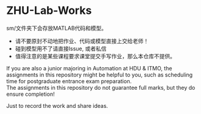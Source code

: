 # ZHU-Lab-Works

sm/文件夹下会存放MATLAB代码和模型。


* 请不要原封不动地把作业、代码或模型直接上交给老师！
* 碰到模型用不了请直接Issue, 或者私信
* 值得注意的是某些课程要求课堂提交手写作业，那么本仓库不提供。

If you are also a junior majoring in Automation at HDU & ITMO, the assignments in this repository might be helpful to you, such as scheduling time for postgraduate entrance exam preparation.  
The assignments in this repository do not guarantee full marks, but they do ensure completion!

Just to record the work and share ideas.
